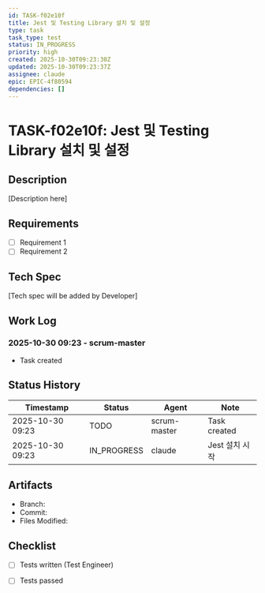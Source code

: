 ```yaml
---
id: TASK-f02e10f
title: Jest 및 Testing Library 설치 및 설정
type: task
task_type: test
status: IN_PROGRESS
priority: high
created: 2025-10-30T09:23:30Z
updated: 2025-10-30T09:23:37Z
assignee: claude
epic: EPIC-4f80594
dependencies: []
---
```


# TASK-f02e10f: Jest 및 Testing Library 설치 및 설정

## Description

[Description here]

## Requirements

- [ ] Requirement 1
- [ ] Requirement 2

## Tech Spec

[Tech spec will be added by Developer]

## Work Log

### 2025-10-30 09:23 - scrum-master
- Task created

## Status History

| Timestamp | Status | Agent | Note |
|-----------|--------|-------|------|
| 2025-10-30 09:23 | TODO | scrum-master | Task created |
| 2025-10-30 09:23 | IN_PROGRESS | claude | Jest 설치 시작 |

## Artifacts

- Branch:
- Commit:
- Files Modified:

## Checklist

- [ ] Tests written (Test Engineer)
- [ ] Tests passed

